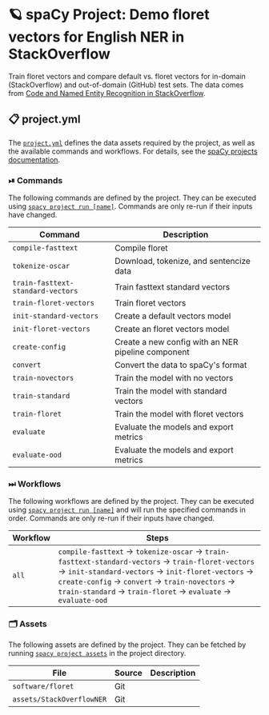 <!-- SPACY PROJECT: AUTO-GENERATED DOCS START (do not remove) -->

# 🪐 spaCy Project: Demo floret vectors for English NER in StackOverflow

Train floret vectors and compare default vs. floret vectors for in-domain (StackOverflow) and out-of-domain (GitHub) test sets. The data comes from [Code and Named Entity Recognition in StackOverflow](https://aclanthology.org/2020.acl-main.443/).

## 📋 project.yml

The [`project.yml`](project.yml) defines the data assets required by the
project, as well as the available commands and workflows. For details, see the
[spaCy projects documentation](https://spacy.io/usage/projects).

### ⏯ Commands

The following commands are defined by the project. They
can be executed using [`spacy project run [name]`](https://spacy.io/api/cli#project-run).
Commands are only re-run if their inputs have changed.

| Command | Description |
| --- | --- |
| `compile-fasttext` | Compile floret |
| `tokenize-oscar` | Download, tokenize, and sentencize data |
| `train-fasttext-standard-vectors` | Train fasttext standard vectors |
| `train-floret-vectors` | Train floret vectors |
| `init-standard-vectors` | Create a default vectors model |
| `init-floret-vectors` | Create an floret vectors model |
| `create-config` | Create a new config with an NER pipeline component |
| `convert` | Convert the data to spaCy's format |
| `train-novectors` | Train the model with no vectors |
| `train-standard` | Train the model with standard vectors |
| `train-floret` | Train the model with floret vectors |
| `evaluate` | Evaluate the models and export metrics |
| `evaluate-ood` | Evaluate the models and export metrics |

### ⏭ Workflows

The following workflows are defined by the project. They
can be executed using [`spacy project run [name]`](https://spacy.io/api/cli#project-run)
and will run the specified commands in order. Commands are only re-run if their
inputs have changed.

| Workflow | Steps |
| --- | --- |
| `all` | `compile-fasttext` &rarr; `tokenize-oscar` &rarr; `train-fasttext-standard-vectors` &rarr; `train-floret-vectors` &rarr; `init-standard-vectors` &rarr; `init-floret-vectors` &rarr; `create-config` &rarr; `convert` &rarr; `train-novectors` &rarr; `train-standard` &rarr; `train-floret` &rarr; `evaluate` &rarr; `evaluate-ood` |

### 🗂 Assets

The following assets are defined by the project. They can
be fetched by running [`spacy project assets`](https://spacy.io/api/cli#project-assets)
in the project directory.

| File | Source | Description |
| --- | --- | --- |
| `software/floret` | Git |  |
| `assets/StackOverflowNER` | Git |  |

<!-- SPACY PROJECT: AUTO-GENERATED DOCS END (do not remove) -->
